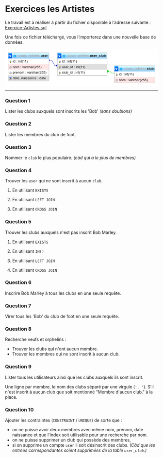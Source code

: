 # Exercices les Artistes

Le travail est à réaliser à partir du fichier disponible à l’adresse suivante :
[Exercice-Artistes.sql](Exercice-Artistes.sql)

Une fois ce fichier téléchargé, vous l’importerez dans une nouvelle base de données.

<img src="Exercice-Artistes.png" style="display:block; margin:auto;" />

---

### Question 1

Lister les clubs auxquels sont inscrits les 'Bob' _(sans doublons)_

### Question 2

Lister les membres du club de foot.

### Question 3

Nommer le `club` le plus populaire. _(càd qui a le plus de membres)_

### Question 4

Trouver les `user` qui ne sont inscrit à aucun `club`.

1. En utilisant `EXISTS`

2. En utilisant `LEFT JOIN`

3. En utilisant `CROSS JOIN`

### Question 5

Trouver les clubs auxquels n'est pas inscrit Bob Marley.

1. En utilisant `EXISTS`

2. En utilisant `IN()`

3. En utilisant `LEFT JOIN`

4. En utilisant `CROSS JOIN`

### Question 6

Inscrire Bob Marley à tous les clubs en une seule requête.

### Question 7

Virer tous les 'Bob' du club de foot en une seule requête.

### Question 8

Recherche veufs et orphelins :

- Trouver les clubs qui n'ont aucun membre.
- Trouver les membres qui ne sont inscrit à aucun club.

### Question 9

Lister tous les utilisateurs ainsi que les clubs auxquels ils sont inscrit.

Une ligne par membre, le nom des clubs séparé par une virgule (`', '`). S'il n'est inscrit à aucun club que soit mentionné "Membre d'aucun club." à la place.

### Question 10

Ajouter les contraintes (`CONSTRAINT` / `UNIQUE`) de sorte que :

- on ne puisse avoir deux membres avec même nom, prénom, date naissance et que l'index soit utilisable pour une recherche par nom.
- on ne puisse supprimer un club qui possède des membres,
- si on supprime un compte `user` il soit désinscrit des clubs. _(Càd que les entrées correspondantes soient supprimées de la table `user_club`.)_
